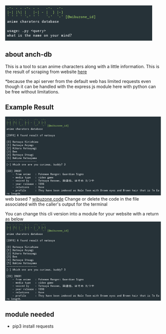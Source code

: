 ![Screenshot](.img/image1.png)
## about anch-db
This is a tool to scan anime characters along with a little information. 
This is the result of scraping from website <a href="animecharactetsdatabase.com">here</a>

*because the api server from the default web has limited requests even though it can be 
handled with the express js module here with python can be free without limitations.
## Example Result
![Screenshot](.img/image2.png)
web based ? <a href="wbzncode.herokuapp.com/AnimeCharactersDatabases">wibuzone.code</a>
Change or delete the code in the file associated with the caller's output for the terminal 


You can change this cli version into a module for your website with a return as below
![Screenshot](.img/image2.png)
## module needed
* pip3 install requests
  
